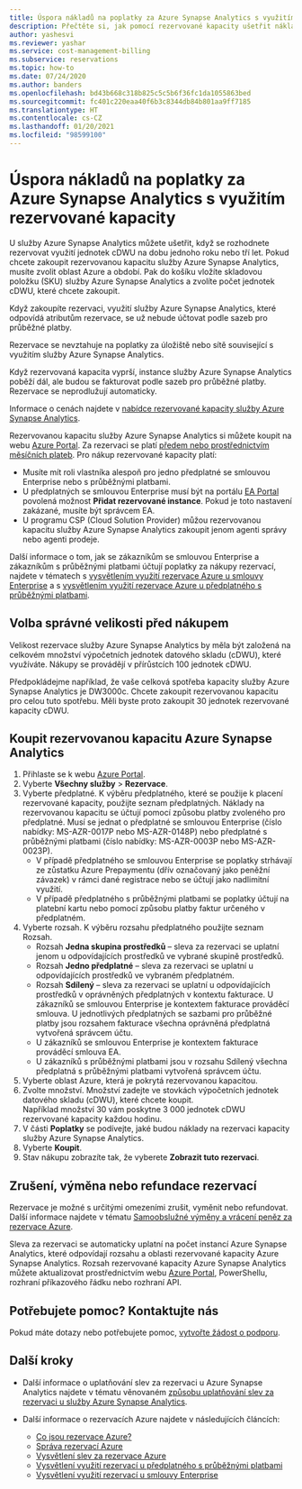 ```yaml
---
title: Úspora nákladů na poplatky za Azure Synapse Analytics s využitím rezervované kapacity Azure
description: Přečtěte si, jak pomocí rezervované kapacity ušetřit náklady na poplatky za Azure Synapse Analytics a dosáhnout tak úspory peněz.
author: yashesvi
ms.reviewer: yashar
ms.service: cost-management-billing
ms.subservice: reservations
ms.topic: how-to
ms.date: 07/24/2020
ms.author: banders
ms.openlocfilehash: bd43b668c318b825c5c5b6f36fc1da1055863bed
ms.sourcegitcommit: fc401c220eaa40f6b3c8344db84b801aa9ff7185
ms.translationtype: HT
ms.contentlocale: cs-CZ
ms.lasthandoff: 01/20/2021
ms.locfileid: "98599100"
---
```

# <a name="save-costs-for-azure-synapse-analytics-charges-with-reserved-capacity"></a>Úspora nákladů na poplatky za Azure Synapse Analytics s využitím rezervované kapacity

U služby Azure Synapse Analytics můžete ušetřit, když se rozhodnete rezervovat využití jednotek cDWU na dobu jednoho roku nebo tří let. Pokud chcete zakoupit rezervovanou kapacitu služby Azure Synapse Analytics, musíte zvolit oblast Azure a období. Pak do košíku vložíte skladovou položku (SKU) služby Azure Synapse Analytics a zvolíte počet jednotek cDWU, které chcete zakoupit.

Když zakoupíte rezervaci, využití služby Azure Synapse Analytics, které odpovídá atributům rezervace, se už nebude účtovat podle sazeb pro průběžné platby.

Rezervace se nevztahuje na poplatky za úložiště nebo sítě související s využitím služby Azure Synapse Analytics.

Když rezervovaná kapacita vyprší, instance služby Azure Synapse Analytics poběží dál, ale budou se fakturovat podle sazeb pro průběžné platby. Rezervace se neprodlužují automaticky.

Informace o cenách najdete v [nabídce rezervované kapacity služby Azure Synapse Analytics](https://azure.microsoft.com/pricing/details/synapse-analytics/).

Rezervovanou kapacitu služby Azure Synapse Analytics si můžete koupit na webu [Azure Portal](https://portal.azure.com/#blade/Microsoft_Azure_Reservations/ReservationsBrowseBlade). Za rezervaci se platí [předem nebo prostřednictvím měsíčních plateb](./prepare-buy-reservation.md). Pro nákup rezervované kapacity platí:

- Musíte mít roli vlastníka alespoň pro jedno předplatné se smlouvou Enterprise nebo s průběžnými platbami.
- U předplatných se smlouvou Enterprise musí být na portálu [EA Portal](https://ea.azure.com/) povolená možnost **Přidat rezervované instance**. Pokud je toto nastavení zakázané, musíte být správcem EA.
- U programu CSP (Cloud Solution Provider) můžou rezervovanou kapacitu služby Azure Synapse Analytics zakoupit jenom agenti správy nebo agenti prodeje.

Další informace o tom, jak se zákazníkům se smlouvou Enterprise a zákazníkům s průběžnými platbami účtují poplatky za nákupy rezervací, najdete v tématech s [vysvětlením využití rezervace Azure u smlouvy Enterprise](understand-reserved-instance-usage-ea.md) a s [vysvětlením využití rezervace Azure u předplatného s průběžnými platbami](understand-reserved-instance-usage.md).

## <a name="choose-the-right-size-before-purchase"></a>Volba správné velikosti před nákupem

Velikost rezervace služby Azure Synapse Analytics by měla být založená na celkovém množství výpočetních jednotek datového skladu (cDWU), které využíváte. Nákupy se provádějí v přírůstcích 100 jednotek cDWU.

Předpokládejme například, že vaše celková spotřeba kapacity služby Azure Synapse Analytics je DW3000c. Chcete zakoupit rezervovanou kapacitu pro celou tuto spotřebu. Měli byste proto zakoupit 30 jednotek rezervované kapacity cDWU.

## <a name="buy-azure-synapse-analytics-reserved-capacity"></a>Koupit rezervovanou kapacitu Azure Synapse Analytics

1. Přihlaste se k webu [Azure Portal](https://portal.azure.com/).
2. Vyberte **Všechny služby** > **Rezervace**.
3. Vyberte předplatné. K výběru předplatného, které se použije k placení rezervované kapacity, použijte seznam předplatných. Náklady na rezervovanou kapacitu se účtují pomocí způsobu platby zvoleného pro předplatné. Musí se jednat o předplatné se smlouvou Enterprise (číslo nabídky: MS-AZR-0017P nebo MS-AZR-0148P) nebo předplatné s průběžnými platbami (číslo nabídky: MS-AZR-0003P nebo MS-AZR-0023P).
   - V případě předplatného se smlouvou Enterprise se poplatky strhávají ze zůstatku Azure Prepaymentu (dřív označovaný jako peněžní závazek) v rámci dané registrace nebo se účtují jako nadlimitní využití.
   - V případě předplatného s průběžnými platbami se poplatky účtují na platební kartu nebo pomocí způsobu platby faktur určeného v předplatném.
4. Vyberte rozsah. K výběru rozsahu předplatného použijte seznam Rozsah.
   - Rozsah **Jedna skupina prostředků** – sleva za rezervaci se uplatní jenom u odpovídajících prostředků ve vybrané skupině prostředků.
   - Rozsah **Jedno předplatné** – sleva za rezervaci se uplatní u odpovídajících prostředků ve vybraném předplatném.
   - Rozsah **Sdílený** – sleva za rezervaci se uplatní u odpovídajících prostředků v oprávněných předplatných v kontextu fakturace. U zákazníků se smlouvou Enterprise je kontextem fakturace prováděcí smlouva. U jednotlivých předplatných se sazbami pro průběžné platby jsou rozsahem fakturace všechna oprávněná předplatná vytvořená správcem účtu.
   - U zákazníků se smlouvou Enterprise je kontextem fakturace prováděcí smlouva EA.
   - U zákazníků s průběžnými platbami jsou v rozsahu Sdílený všechna předplatná s průběžnými platbami vytvořená správcem účtu.
5. Vyberte oblast Azure, která je pokrytá rezervovanou kapacitou.
6. Zvolte množství. Množství zadejte ve stovkách výpočetních jednotek datového skladu (cDWU), které chcete koupit.    
   Například množství 30 vám poskytne 3 000 jednotek cDWU rezervované kapacity každou hodinu.
7. V části **Poplatky** se podívejte, jaké budou náklady na rezervaci kapacity služby Azure Synapse Analytics.
8. Vyberte **Koupit**.
9. Stav nákupu zobrazíte tak, že vyberete **Zobrazit tuto rezervaci**.

## <a name="cancel-exchange-or-refund-reservations"></a>Zrušení, výměna nebo refundace rezervací

Rezervace je možné s určitými omezeními zrušit, vyměnit nebo refundovat. Další informace najdete v tématu [Samoobslužné výměny a vrácení peněz za rezervace Azure](exchange-and-refund-azure-reservations.md).

Sleva za rezervaci se automaticky uplatní na počet instancí Azure Synapse Analytics, které odpovídají rozsahu a oblasti rezervované kapacity Azure Synapse Analytics. Rozsah rezervované kapacity Azure Synapse Analytics můžete aktualizovat prostřednictvím webu [Azure Portal](https://portal.azure.com/), PowerShellu, rozhraní příkazového řádku nebo rozhraní API.

## <a name="need-help-contact-us"></a>Potřebujete pomoc? Kontaktujte nás

Pokud máte dotazy nebo potřebujete pomoc, [vytvořte žádost o podporu](https://portal.azure.com/).

## <a name="next-steps"></a>Další kroky

- Další informace o uplatňování slev za rezervaci u Azure Synapse Analytics najdete v tématu věnovaném [způsobu uplatňování slev za rezervaci u služby Azure Synapse Analytics](prepay-sql-data-warehouse-charges.md).

- Další informace o rezervacích Azure najdete v následujících článcích:
  - [Co jsou rezervace Azure?](save-compute-costs-reservations.md)
  - [Správa rezervací Azure](manage-reserved-vm-instance.md)
  - [Vysvětlení slev za rezervace Azure](understand-reservation-charges.md)
  - [Vysvětlení využití rezervací u předplatného s průběžnými platbami](understand-reserved-instance-usage.md)
  - [Vysvětlení využití rezervací u smlouvy Enterprise](understand-reserved-instance-usage-ea.md)